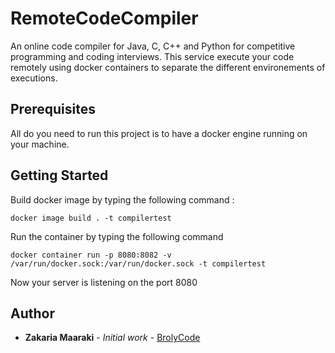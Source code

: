 # RemoteCodeCompiler

An online code compiler for Java, C, C++ and Python for competitive programming and coding interviews.
This service execute your code remotely using docker containers to separate the different environements of executions.  

## Prerequisites

All do you need to run this project is to have a docker engine running on your machine.


## Getting Started

Build docker image by typing the following command :

```
docker image build . -t compilertest  
```

Run the container by typing the following command 

```
docker container run -p 8080:8082 -v /var/run/docker.sock:/var/run/docker.sock -t compilertest
```

Now your server is listening on the port 8080

## Author

- **Zakaria Maaraki** - _Initial work_ - [BrolyCode](https://github.com/BrolyCode)
